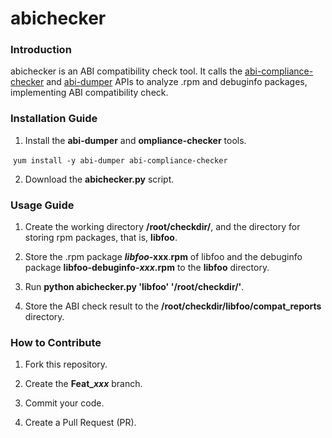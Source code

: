 # **abichecker**

### Introduction

abichecker is an ABI compatibility check tool. It calls the [abi-compliance-checker](https://github.com/lvc/abi-dumper) and [abi-dumper](https://github.com/lvc/abi-dumper) APIs to analyze .rpm and debuginfo packages, implementing ABI compatibility check.

### **Installation Guide**

1. Install the **abi-dumper** and **ompliance-checker** tools.

​       `yum install -y abi-dumper abi-compliance-checker`

2. Download the **abichecker.py** script.

### Usage Guide

1. Create the working directory **/root/checkdir/**, and the directory for storing rpm packages, that is, **libfoo**.

2. Store the .rpm package ***libfoo*-xxx**.**rpm** of libfoo and the debuginfo package **libfoo-debuginfo-*xxx*.rpm** to the **libfoo** directory.

3. Run **python abichecker.py 'libfoo' '/root/checkdir/'**.

4. Store the ABI check result to the **/root/checkdir/libfoo/compat_reports** directory.

### How to Contribute

1. Fork this repository.

2. Create the **Feat_*xxx*** branch.

3. Commit your code.

4. Create a Pull Request (PR).

